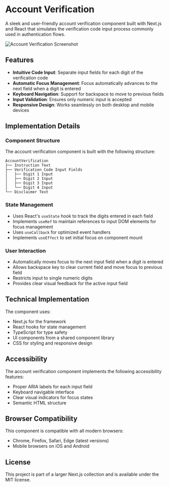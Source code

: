 # Account Verification

A sleek and user-friendly account verification component built with Next.js and React that simulates the verification code input process commonly used in authentication flows.

![Account Verification Screenshot](https://ik.imagekit.io/nagoevid/nextjs-projects/account-verification.png?updatedAt=1748877979491)

## Features

- **Intuitive Code Input**: Separate input fields for each digit of the verification code
- **Automatic Focus Management**: Focus automatically advances to the next field when a digit is entered
- **Keyboard Navigation**: Support for backspace to move to previous fields
- **Input Validation**: Ensures only numeric input is accepted
- **Responsive Design**: Works seamlessly on both desktop and mobile devices

## Implementation Details

### Component Structure

The account verification component is built with the following structure:

```
AccountVerification
├── Instruction Text
├── Verification Code Input Fields
│   ├── Digit 1 Input
│   ├── Digit 2 Input
│   ├── Digit 3 Input
│   └── Digit 4 Input
└── Disclaimer Text
```

### State Management

- Uses React's `useState` hook to track the digits entered in each field
- Implements `useRef` to maintain references to input DOM elements for focus management
- Uses `useCallback` for optimized event handlers
- Implements `useEffect` to set initial focus on component mount

### User Interaction

- Automatically moves focus to the next input field when a digit is entered
- Allows backspace key to clear current field and move focus to previous field
- Restricts input to single numeric digits
- Provides clear visual feedback for the active input field

## Technical Implementation

The component uses:

- Next.js for the framework
- React hooks for state management
- TypeScript for type safety
- UI components from a shared component library
- CSS for styling and responsive design

## Accessibility

The account verification component implements the following accessibility features:

- Proper ARIA labels for each input field
- Keyboard navigable interface
- Clear visual indicators for focus states
- Semantic HTML structure

## Browser Compatibility

This component is compatible with all modern browsers:

- Chrome, Firefox, Safari, Edge (latest versions)
- Mobile browsers on iOS and Android

## License

This project is part of a larger Next.js collection and is available under the MIT license. 